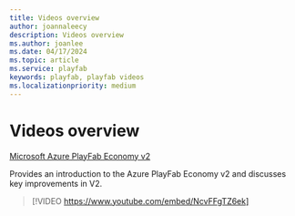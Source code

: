 ```yaml
---
title: Videos overview
author: joannaleecy
description: Videos overview
ms.author: joanlee
ms.date: 04/17/2024
ms.topic: article
ms.service: playfab
keywords: playfab, playfab videos
ms.localizationpriority: medium
---
```


# Videos overview

[Microsoft Azure PlayFab Economy v2](https://www.youtube.com/watch?v=NcvFFgTZ6ek)

Provides an introduction to the Azure PlayFab Economy v2 and discusses key improvements in V2.

>[!VIDEO https://www.youtube.com/embed/NcvFFgTZ6ek]
